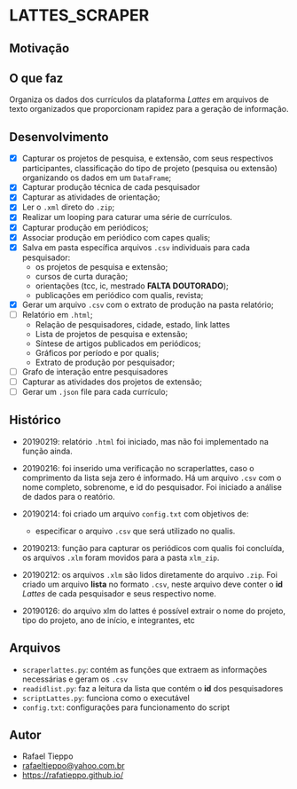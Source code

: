 # LATTES_SCRAPER

## Motivação


## O que faz

Organiza os dados dos currículos da plataforma *Lattes* em arquivos de
texto organizados que proporcionam rapidez para a geração de
informação. 

## Desenvolvimento

- [X] Capturar os projetos de pesquisa, e extensão, com seus respectivos
participantes, classificação do tipo de projeto (pesquisa ou extensão)
organizando os dados em um `DataFrame`; 
- [X] Capturar produção técnica de cada pesquisador
- [X] Capturar as atividades de orientação;
- [X] Ler o `.xml` direto do `.zip`;
- [X] Realizar um looping para caturar uma série de currículos.
- [X] Capturar produção em periódicos;
- [X] Associar produção em periódico com capes qualis;
- [X] Salva em pasta específica arquivos `.csv` individuais para cada
pesquisador:
    - os projetos de pesquisa e extensão;
    - cursos de curta duração;
    - orientações (tcc, ic, mestrado **FALTA DOUTORADO**);
    - publicações em periódico com qualis, revista;
- [X] Gerar um arquivo `.csv` com o extrato de produção na pasta
relatório;
- [ ] Relatório em `.html`;
    - Relação de pesquisadores, cidade, estado, link lattes
    - Lista de projetos de pesquisa e extensão;
    - Síntese de artigos publicados em periódicos;
    - Gráficos por período e por qualis;
    - Extrato de produção por pesquisador;
- [ ] Grafo de interação entre pesquisadores
- [ ] Capturar as atividades dos projetos de extensão;
- [ ] Gerar um `.json` file para cada currículo;

## Histórico

- 20190219: relatório `.html` foi iniciado, mas não foi implementado na
função ainda. 

- 20190216: foi inserido uma verificação no scraperlattes, caso o
comprimento da lista seja zero é informado. Há um arquivo `.csv` com o
nome completo, sobrenome, e id do pesquisador. Foi iniciado a análise de
dados para o reatório.

- 20190214: foi criado um arquivo `config.txt` com objetivos de:
    - especificar o arquivo `.csv` que será utilizado no qualis.

- 20190213: função para capturar os periódicos com qualis foi concluída,
os arquivos `.xlm` foram movidos para a pasta `xlm_zip`.

- 20190212: os arquivos `.xlm` são lidos diretamente do arquivo
`.zip`. Foi criado um arquivo **lista** no formato `.csv`, neste arquivo
deve conter o **id** *Lattes* de cada pesquisador e seus respectivo nome.

- 20190126: do arquivo xlm do lattes é possível extrair o nome do
projeto, tipo do projeto, ano de início, e integrantes, etc

## Arquivos

- `scraperlattes.py`: contém as funções que extraem as informações
necessárias e geram os `.csv`
- `readidlist.py`: faz a leitura da lista que contém o **id** dos pesquisadores 
- `scriptLattes.py`: funciona como o executável
- `config.txt`: configurações para funcionamento do script

## Autor

- Rafael Tieppo
- rafaeltieppo@yahoo.com.br
- https://rafatieppo.github.io/



